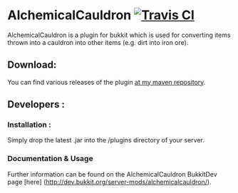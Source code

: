 AlchemicalCauldron [![Travis CI](https://secure.travis-ci.org/Indiv0/AlchemicalCauldron.png)](http://travis-ci.org/#!/Indiv0/AlchemicalCauldron)
===

AlchemicalCauldron is a plugin for bukkit which is used for converting
items thrown into a cauldron into other items (e.g. dirt into iron ore).

Download:
---

You can find various releases of the plugin [at my maven repository](https://github.com/Indiv0/indiv0-mvn-repo/tree/master/snapshots/com/github/indiv0/).

Developers :
---

### Installation :

Simply drop the latest .jar into the /plugins directory of your server.

### Documentation & Usage

Further information can be found on the AlchemicalCauldron BukkitDev page [here] (http://dev.bukkit.org/server-mods/alchemicalcauldron/).
